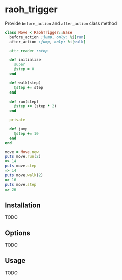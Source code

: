 # raoh_trigger
Provide `before_action` and `after_action` class method

```ruby
class Move < RaohTrigger::Base
  before_action :jump, only: %i[run]
  after_action :jump, only: %i[walk]

  attr_reader :step

  def initialize
    super
    @step = 0
  end

  def walk(step)
    @step += step
  end

  def run(step)
    @step += (step * 2)
  end

  private

  def jump
    @step += 10
  end
end

move = Move.new
puts move.run(2)
=> 14
puts move.step
=> 14
puts move.walk(2)
=> 16
puts move.step
=> 26
```

## Installation

TODO

## Options

TODO

## Usage

TODO